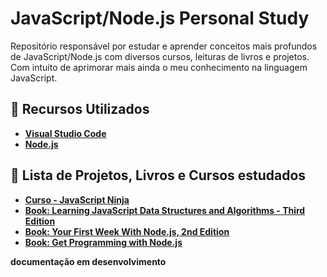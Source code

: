 # JavaScript/Node.js Personal Study

Repositório responsável por estudar e aprender conceitos mais profundos de JavaScript/Node.js com diversos cursos, leituras de livros e projetos. Com intuito de aprimorar mais ainda o meu conhecimento na linguagem JavaScript.

## 🚀 Recursos Utilizados

- **[Visual Studio Code](https://code.visualstudio.com/?WT.mc_id=javascript-0000-gllemos)**
- **[Node.js](https://nodejs.org/en/)**

## 📕 Lista de Projetos, Livros e Cursos estudados

- **[Curso - JavaScript Ninja](javascript-ninja-curso/README.md)**
- **[Book: Learning JavaScript Data Structures and Algorithms - Third Edition](learnjs-datastructure-algorithms/README.md)**
- **[Book: Your First Week With Node.js, 2nd Edition](first-week-nodejs/README.md)**
- **[Book: Get Programming with Node.js](get-programming-nodejs/README.md)**

**documentação em desenvolvimento**

